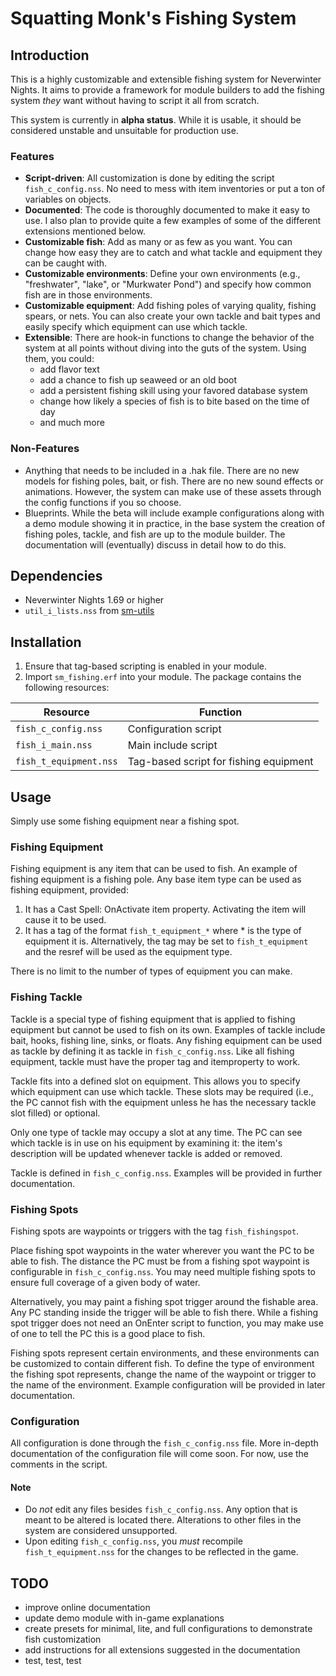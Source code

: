 # Squatting Monk's Fishing System

## Introduction
This is a highly customizable and extensible fishing system for Neverwinter Nights. It aims to provide a framework for module builders to add the fishing system *they* want without having to script it all from scratch.

This system is currently in **alpha status**. While it is usable, it should be considered unstable and unsuitable for production use.

### Features
- **Script-driven**: All customization is done by editing the script `fish_c_config.nss`. No need to mess with item inventories or put a ton of variables on objects.
- **Documented**: The code is thoroughly documented to make it easy to use. I also plan to provide quite a few examples of some of the different extensions mentioned below.
- **Customizable fish**: Add as many or as few as you want. You can change how easy they are to catch and what tackle and equipment they can be caught with.
- **Customizable environments**: Define your own environments (e.g., "freshwater", "lake", or "Murkwater Pond") and specify how common fish are in those environments.
- **Customizable equipment**: Add fishing poles of varying quality, fishing spears, or nets. You can also create your own tackle and bait types and easily specify which equipment can use which tackle.
- **Extensible**: There are hook-in functions to change the behavior of the system at all points without diving into the guts of the system. Using them, you could:
    - add flavor text
    - add a chance to fish up seaweed or an old boot
    - add a persistent fishing skill using your favored database system
    - change how likely a species of fish is to bite based on the time of day
    - and much more

### Non-Features
- Anything that needs to be included in a .hak file. There are no new models for fishing poles, bait, or fish. There are no new sound effects or animations. However, the system can make use of these assets through the config functions if you so choose.
- Blueprints. While the beta will include example configurations along with a demo module showing it in practice, in the base system the creation of fishing poles, tackle, and fish are up to the module builder. The documentation will (eventually) discuss in detail how to do this.

## Dependencies
- Neverwinter Nights 1.69 or higher
- `util_i_lists.nss` from [sm-utils](https://github.com/squattingmonk/sm-utils)

## Installation

1. Ensure that tag-based scripting is enabled in your module.
2. Import `sm_fishing.erf` into your module. The package contains the following resources:

| Resource               | Function                                       |
| ---------              | ---------                                      |
| `fish_c_config.nss`    | Configuration script                           |
| `fish_i_main.nss`      | Main include script                            |
| `fish_t_equipment.nss` | Tag-based script for fishing equipment         |

## Usage
Simply use some fishing equipment near a fishing spot.

### Fishing Equipment
Fishing equipment is any item that can be used to fish. An example of fishing equipment is a fishing pole. Any base item type can be used as fishing equipment, provided:

1. It has a Cast Spell: OnActivate item property. Activating the item will cause it to be used.
2. It has a tag of the format `fish_t_equipment_*` where * is the type of equipment it is. Alternatively, the tag may be set to `fish_t_equipment` and the resref will be used as the equipment type.

There is no limit to the number of types of equipment you can make.

### Fishing Tackle
Tackle is a special type of fishing equipment that is applied to fishing equipment but cannot be used to fish on its own. Examples of tackle include bait, hooks, fishing line, sinks, or floats. Any fishing equipment can be used as tackle by defining it as tackle in `fish_c_config.nss`. Like all fishing equipment, tackle must have the proper tag and itemproperty to work.

Tackle fits into a defined slot on equipment. This allows you to specify which equipment can use which tackle. These slots may be required (i.e., the PC cannot fish with the equipment unless he has the necessary tackle slot filled) or optional.

Only one type of tackle may occupy a slot at any time. The PC can see which tackle is in use on his equipment by examining it: the item's description will be updated whenever tackle is added or removed.

Tackle is defined in `fish_c_config.nss`. Examples will be provided in further documentation.

### Fishing Spots
Fishing spots are waypoints or triggers with the tag `fish_fishingspot`.

Place fishing spot waypoints in the water wherever you want the PC to be able to fish. The distance the PC must be from a fishing spot waypoint is configurable in `fish_c_config.nss`. You may need multiple fishing spots to ensure full coverage of a given body of water.

Alternatively, you may paint a fishing spot trigger around the fishable area. Any PC standing inside the trigger will be able to fish there. While a fishing spot trigger does not need an OnEnter script to function, you may make use of one to tell the PC this is a good place to fish.

Fishing spots represent certain environments, and these environments can be customized to contain different fish. To define the type of environment the fishing spot represents, change the name of the waypoint or trigger to the name of the environment. Example configuration will be provided in later documentation.

### Configuration
All configuration is done through the `fish_c_config.nss` file. More in-depth documentation of the configuration file will come soon. For now, use the comments in the script.

#### Note
- Do *not* edit any files besides `fish_c_config.nss`. Any option that is meant to be altered is located there. Alterations to other files in the system are considered unsupported.
- Upon editing `fish_c_config.nss`, you *must* recompile `fish_t_equipment.nss` for the changes to be reflected in the game.

## TODO
- improve online documentation
- update demo module with in-game explanations
- create presets for minimal, lite, and full configurations to demonstrate fish customization
- add instructions for all extensions suggested in the documentation
- test, test, test
